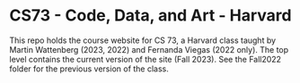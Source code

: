 # CS73 - Code, Data, and Art - Harvard

This repo holds the course website for CS 73, a Harvard class taught by Martin Wattenberg (2023, 2022) and Fernanda Viegas (2022 only). The top level contains the current version of the site (Fall 2023). See the Fall2022 folder for the previous version of the class.




